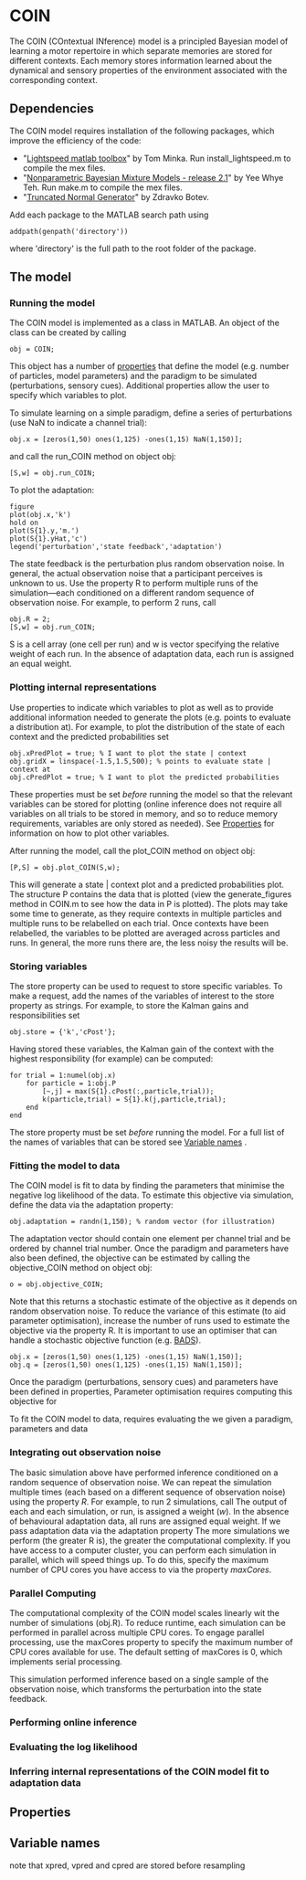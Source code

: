 # COIN

The COIN (COntextual INference) model is a principled Bayesian model of learning a motor repertoire in which separate memories are stored for different contexts. Each memory stores information learned about the dynamical and sensory properties of the environment associated with the corresponding context.

## Dependencies

The COIN model requires installation of the following packages, which improve the efficiency of the code:

- "[Lightspeed matlab toolbox](https://github.com/tminka/lightspeed)" by Tom Minka. Run install_lightspeed.m to compile the mex files.
- "[Nonparametric Bayesian Mixture Models - release 2.1](http://www.stats.ox.ac.uk/~teh/software.html)" by Yee Whye Teh. Run make.m to compile the mex files.
- "[Truncated Normal Generator](https://web.maths.unsw.edu.au/~zdravkobotev/)" by Zdravko Botev.

Add each package to the MATLAB search path using 
```
addpath(genpath('directory'))
```
where 'directory' is the full path to the root folder of the package.

## The model

### Running the model

The COIN model is implemented as a class in MATLAB. An object of the class can be created by calling
```
obj = COIN;
```
This object has a number of [properties](#properties) that define the model (e.g. number of particles, model parameters) and the paradigm to be simulated (perturbations, sensory cues). Additional properties allow the user to specify which variables to plot.

To simulate learning on a simple paradigm, define a series of perturbations (use NaN to indicate a channel trial):
```
obj.x = [zeros(1,50) ones(1,125) -ones(1,15) NaN(1,150)];
```
and call the run_COIN method on object obj:
```
[S,w] = obj.run_COIN;
```
To plot the adaptation:
```
figure
plot(obj.x,'k')
hold on
plot(S{1}.y,'m.')
plot(S{1}.yHat,'c')
legend('perturbation','state feedback','adaptation')
```
The state feedback is the perturbation plus random observation noise. In general, the actual observation noise that a participant perceives is unknown to us. Use the property R to perform multiple runs of the simulation&mdash;each conditioned on a different random sequence of observation noise. For example, to perform 2 runs, call
```
obj.R = 2;
[S,w] = obj.run_COIN;
```
S is a cell array (one cell per run) and w is vector specifying the relative weight of each run. In the absence of adaptation data, each run is assigned an equal weight.

### Plotting internal representations

Use properties to indicate which variables to plot as well as to provide additional information needed to generate the plots (e.g. points to evaluate a distribution at). For example, to plot the distribution of the state of each context and the predicted probabilities set
```
obj.xPredPlot = true; % I want to plot the state | context
obj.gridX = linspace(-1.5,1.5,500); % points to evaluate state | context at
obj.cPredPlot = true; % I want to plot the predicted probabilities
```
These properties must be set *before* running the model so that the relevant variables can be stored for plotting (online inference does not require all variables on all trials to be stored in memory, and so to reduce memory requirements, variables are only stored as needed). See [Properties](#properties) for information on how to plot other variables.

After running the model, call the plot_COIN method on object obj:
```
[P,S] = obj.plot_COIN(S,w);
```
This will generate a state | context plot and a predicted probabilities plot. The structure P contains the data that is plotted (view the generate_figures method in COIN.m to see how the data in P is plotted). The plots may take some time to generate, as they require contexts in multiple particles and multiple runs to be relabelled on each trial. Once contexts have been relabelled, the variables to be plotted are averaged across particles and runs. In general, the more runs there are, the less noisy the results will be. 

### Storing variables

The store property can be used to request to store specific variables. To make a request, add the names of the variables of interest to the store property as strings. For example, to store the Kalman gains and responsibilities set
```
obj.store = {'k','cPost'};
```
Having stored these variables, the Kalman gain of the context with the highest responsibility (for example) can be computed:
```
for trial = 1:numel(obj.x)
    for particle = 1:obj.P
        [~,j] = max(S{1}.cPost(:,particle,trial));
        k(particle,trial) = S{1}.k(j,particle,trial);
    end
end
```
The store property must be set *before* running the model. For a full list of the names of variables that can be stored see [Variable names](#variable-names) .

### Fitting the model to data

The COIN model is fit to data by finding the parameters that minimise the negative log likelihood of the data. To estimate this objective via simulation, define the data via the adaptation property:
```
obj.adaptation = randn(1,150); % random vector (for illustration)
```
The adaptation vector should contain one element per channel trial and be ordered by channel trial number. Once the paradigm and parameters have also been defined, the objective can be estimated by calling the objective_COIN method on object obj:
```
o = obj.objective_COIN;
```
Note that this returns a stochastic estimate of the objective as it depends on random observation noise. To reduce the variance of this estimate (to aid parameter optimisation), increase the number of runs used to estimate the objective via the property R. It is important to use an optimiser that can handle a stochastic objective function (e.g. [BADS](https://github.com/lacerbi/bads)).

```
obj.x = [zeros(1,50) ones(1,125) -ones(1,15) NaN(1,150)];
obj.q = [zeros(1,50) ones(1,125) -ones(1,15) NaN(1,150)];
```

Once the paradigm (perturbations, sensory cues) and parameters have been defined in properties, 
Parameter optimisation requires computing this objective for

To fit the COIN model to data, requires evaluating the we given a paradigm, parameters and data

### Integrating out observation noise
The basic simulation above have performed inference conditioned on a random sequence of observation noise.
We can repeat the simulation multiple times (each based on a different sequence of observation noise) using the property *R*. For example, to run 2 simulations, call
The output of each and each simulation, or run, is assigned a weight (*w*). In the absence of behavioural adaptation data, all runs are assigned equal weight. If we pass adaptation data via the adaptation property
The more simulations we perform (the greater R is), the greater the computational complexity. If you have access to a computer cluster, you can perform each simulation in parallel, which will speed things up. To do this, specify the maximum number of CPU cores you have access to via the property *maxCores*.

### Parallel Computing

The computational complexity of the COIN model scales linearly wit the number of simulations (obj.R). To reduce runtime, each simulation can be performed in parallel across multiple CPU cores. To engage parallel processing, use the maxCores property to specify the maximum number of CPU cores available for use. The default setting of maxCores is 0, which implements serial processing.

This simulation performed inference based on a single sample of the observation noise, which transforms the perturbation into the state feedback. 
### Performing online inference

### Evaluating the log likelihood

### Inferring internal representations of the COIN model fit to adaptation data

## Properties

## Variable names

note that xpred, vpred and cpred are stored before resampling

